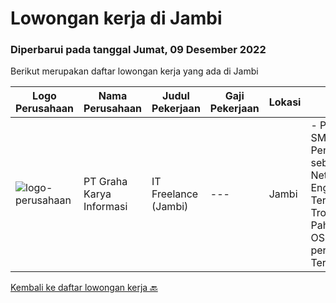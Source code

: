 
  # Lowongan kerja di Jambi

  ### Diperbarui pada tanggal Jumat, 09 Desember 2022

  Berikut merupakan daftar lowongan kerja yang ada di Jambi

  |Logo Perusahaan | Nama Perusahaan | Judul Pekerjaan | Gaji Pekerjaan | Lokasi | Deskripsi | Tanggal diunggah | Pranala |
  | -------------- | --------------- | --------------- | --------- | --------- | -------------- | ------- | ----------- |
  |![logo-perusahaan](https://image-service-cdn.seek.com.au/c318dd0b699c6160d2411e7473745c289633be44/ee4dce1061f3f616224767ad58cb2fc751b8d2dc)|PT Graha Karya Informasi|IT Freelance (Jambi)|---|Jambi|- Pendidikan Min SMK- Pengalaman sebagai IT / Network Engineer- Terbiasa Troubleshooting- Paham Instalasi OS- Memahami perangkat cisco- Terbiasa untuk...|Selasa, 29 November 2022|https://www.jobstreet.co.id/id/job/it-freelance-jambi-1033871406?token=0~efd794b0-b0e0-4403-83fa-437d66353feb&sectionRank=1&jobId=jobstreet-id-job-1033871406|


  [Kembali ke daftar lowongan kerja 🔙](../README.md#daftar-lowongan-kerja)
  